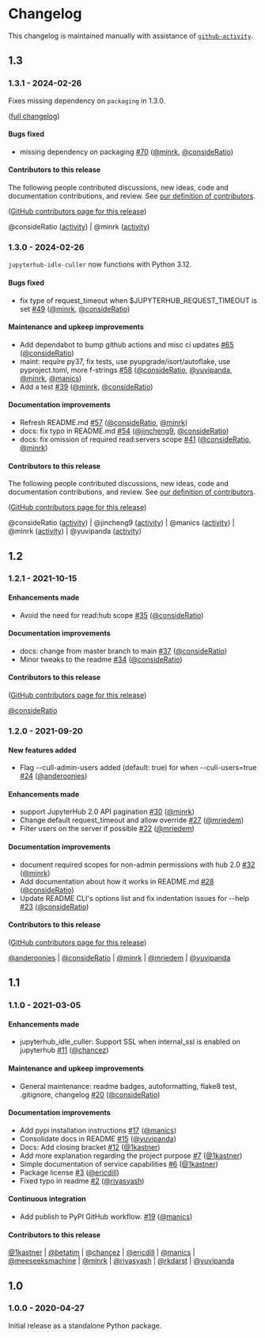 # Changelog

This changelog is maintained manually with assistance of
[`github-activity`](https://github.com/executablebooks/github-activity).

## 1.3

### 1.3.1 - 2024-02-26

Fixes missing dependency on `packaging` in 1.3.0.

([full changelog](https://github.com/jupyterhub/jupyterhub-idle-culler/compare/1.3.0...1.3.1))

#### Bugs fixed

- missing dependency on packaging [#70](https://github.com/jupyterhub/jupyterhub-idle-culler/pull/70) ([@minrk](https://github.com/minrk), [@consideRatio](https://github.com/consideRatio))

#### Contributors to this release

The following people contributed discussions, new ideas, code and documentation contributions, and review.
See [our definition of contributors](https://github-activity.readthedocs.io/en/latest/#how-does-this-tool-define-contributions-in-the-reports).

([GitHub contributors page for this release](https://github.com/jupyterhub/jupyterhub-idle-culler/graphs/contributors?from=2024-02-26&to=2024-02-26&type=c))

@consideRatio ([activity](https://github.com/search?q=repo%3Ajupyterhub%2Fjupyterhub-idle-culler+involves%3AconsideRatio+updated%3A2024-02-26..2024-02-26&type=Issues)) | @minrk ([activity](https://github.com/search?q=repo%3Ajupyterhub%2Fjupyterhub-idle-culler+involves%3Aminrk+updated%3A2024-02-26..2024-02-26&type=Issues))

### 1.3.0 - 2024-02-26

`jupyterhub-idle-culler` now functions with Python 3.12.

#### Bugs fixed

- fix type of request_timeout when $JUPYTERHUB_REQUEST_TIMEOUT is set [#49](https://github.com/jupyterhub/jupyterhub-idle-culler/pull/49) ([@minrk](https://github.com/minrk), [@consideRatio](https://github.com/consideRatio))

#### Maintenance and upkeep improvements

- Add dependabot to bump github actions and misc ci updates [#65](https://github.com/jupyterhub/jupyterhub-idle-culler/pull/65) ([@consideRatio](https://github.com/consideRatio))
- maint: require py37, fix tests, use pyupgrade/isort/autoflake, use pyproject.toml, more f-strings [#58](https://github.com/jupyterhub/jupyterhub-idle-culler/pull/58) ([@consideRatio](https://github.com/consideRatio), [@yuvipanda](https://github.com/yuvipanda), [@minrk](https://github.com/minrk), [@manics](https://github.com/manics))
- Add a test [#39](https://github.com/jupyterhub/jupyterhub-idle-culler/pull/39) ([@minrk](https://github.com/minrk), [@consideRatio](https://github.com/consideRatio))

#### Documentation improvements

- Refresh README.md [#57](https://github.com/jupyterhub/jupyterhub-idle-culler/pull/57) ([@consideRatio](https://github.com/consideRatio), [@minrk](https://github.com/minrk))
- docs: fix typo in README.md [#54](https://github.com/jupyterhub/jupyterhub-idle-culler/pull/54) ([@jincheng9](https://github.com/jincheng9), [@consideRatio](https://github.com/consideRatio))
- docs: fix omission of required read:servers scope [#41](https://github.com/jupyterhub/jupyterhub-idle-culler/pull/41) ([@consideRatio](https://github.com/consideRatio), [@minrk](https://github.com/minrk))

#### Contributors to this release

The following people contributed discussions, new ideas, code and documentation contributions, and review.
See [our definition of contributors](https://github-activity.readthedocs.io/en/latest/#how-does-this-tool-define-contributions-in-the-reports).

([GitHub contributors page for this release](https://github.com/jupyterhub/jupyterhub-idle-culler/graphs/contributors?from=2021-10-15&to=2024-02-26&type=c))

@consideRatio ([activity](https://github.com/search?q=repo%3Ajupyterhub%2Fjupyterhub-idle-culler+involves%3AconsideRatio+updated%3A2021-10-15..2024-02-26&type=Issues)) | @jincheng9 ([activity](https://github.com/search?q=repo%3Ajupyterhub%2Fjupyterhub-idle-culler+involves%3Ajincheng9+updated%3A2021-10-15..2024-02-26&type=Issues)) | @manics ([activity](https://github.com/search?q=repo%3Ajupyterhub%2Fjupyterhub-idle-culler+involves%3Amanics+updated%3A2021-10-15..2024-02-26&type=Issues)) | @minrk ([activity](https://github.com/search?q=repo%3Ajupyterhub%2Fjupyterhub-idle-culler+involves%3Aminrk+updated%3A2021-10-15..2024-02-26&type=Issues)) | @yuvipanda ([activity](https://github.com/search?q=repo%3Ajupyterhub%2Fjupyterhub-idle-culler+involves%3Ayuvipanda+updated%3A2021-10-15..2024-02-26&type=Issues))

## 1.2

### 1.2.1 - 2021-10-15

#### Enhancements made

- Avoid the need for read:hub scope [#35](https://github.com/jupyterhub/jupyterhub-idle-culler/pull/35) ([@consideRatio](https://github.com/consideRatio))

#### Documentation improvements

- docs: change from master branch to main [#37](https://github.com/jupyterhub/jupyterhub-idle-culler/pull/37) ([@consideRatio](https://github.com/consideRatio))
- Minor tweaks to the readme [#34](https://github.com/jupyterhub/jupyterhub-idle-culler/pull/34) ([@consideRatio](https://github.com/consideRatio))

#### Contributors to this release

([GitHub contributors page for this release](https://github.com/jupyterhub/jupyterhub-idle-culler/graphs/contributors?from=2021-09-20&to=2021-10-15&type=c))

[@consideRatio](https://github.com/search?q=repo%3Ajupyterhub%2Fjupyterhub-idle-culler+involves%3AconsideRatio+updated%3A2021-09-20..2021-10-15&type=Issues)

### 1.2.0 - 2021-09-20

#### New features added

- Flag --cull-admin-users added (default: true) for when --cull-users=true [#24](https://github.com/jupyterhub/jupyterhub-idle-culler/pull/24) ([@anderoonies](https://github.com/anderoonies))

#### Enhancements made

- support JupyterHub 2.0 API pagination [#30](https://github.com/jupyterhub/jupyterhub-idle-culler/pull/30) ([@minrk](https://github.com/minrk))
- Change default request_timeout and allow override [#27](https://github.com/jupyterhub/jupyterhub-idle-culler/pull/27) ([@mriedem](https://github.com/mriedem))
- Filter users on the server if possible [#22](https://github.com/jupyterhub/jupyterhub-idle-culler/pull/22) ([@mriedem](https://github.com/mriedem))

#### Documentation improvements

- document required scopes for non-admin permissions with hub 2.0 [#32](https://github.com/jupyterhub/jupyterhub-idle-culler/pull/32) ([@minrk](https://github.com/minrk))
- Add documentation about how it works in README.md [#28](https://github.com/jupyterhub/jupyterhub-idle-culler/pull/28) ([@consideRatio](https://github.com/consideRatio))
- Update README CLI's options list and fix indentation issues for --help [#23](https://github.com/jupyterhub/jupyterhub-idle-culler/pull/23) ([@consideRatio](https://github.com/consideRatio))

#### Contributors to this release

([GitHub contributors page for this release](https://github.com/jupyterhub/jupyterhub-idle-culler/graphs/contributors?from=2021-03-05&to=2021-09-20&type=c))

[@anderoonies](https://github.com/search?q=repo%3Ajupyterhub%2Fjupyterhub-idle-culler+involves%3Aanderoonies+updated%3A2021-03-05..2021-09-20&type=Issues) | [@consideRatio](https://github.com/search?q=repo%3Ajupyterhub%2Fjupyterhub-idle-culler+involves%3AconsideRatio+updated%3A2021-03-05..2021-09-20&type=Issues) | [@minrk](https://github.com/search?q=repo%3Ajupyterhub%2Fjupyterhub-idle-culler+involves%3Aminrk+updated%3A2021-03-05..2021-09-20&type=Issues) | [@mriedem](https://github.com/search?q=repo%3Ajupyterhub%2Fjupyterhub-idle-culler+involves%3Amriedem+updated%3A2021-03-05..2021-09-20&type=Issues) | [@yuvipanda](https://github.com/search?q=repo%3Ajupyterhub%2Fjupyterhub-idle-culler+involves%3Ayuvipanda+updated%3A2021-03-05..2021-09-20&type=Issues)

## 1.1

### 1.1.0 - 2021-03-05

#### Enhancements made

- jupyterhub_idle_culler: Support SSL when internal_ssl is enabled on jupyterhub [#11](https://github.com/jupyterhub/jupyterhub-idle-culler/pull/11) ([@chancez](https://github.com/chancez))

#### Maintenance and upkeep improvements

- General maintenance: readme badges, autoformatting, flake8 test, .gitignore, changelog [#20](https://github.com/jupyterhub/jupyterhub-idle-culler/pull/20) ([@consideRatio](https://github.com/consideRatio))

#### Documentation improvements

- Add pypi installation instructions [#17](https://github.com/jupyterhub/jupyterhub-idle-culler/pull/17) ([@manics](https://github.com/manics))
- Consolidate docs in README [#15](https://github.com/jupyterhub/jupyterhub-idle-culler/pull/15) ([@yuvipanda](https://github.com/yuvipanda))
- Docs: Add closing bracket [#12](https://github.com/jupyterhub/jupyterhub-idle-culler/pull/12) ([@1kastner](https://github.com/1kastner))
- Add more explanation regarding the project purpose [#7](https://github.com/jupyterhub/jupyterhub-idle-culler/pull/7) ([@1kastner](https://github.com/1kastner))
- Simple documentation of service capabilities [#6](https://github.com/jupyterhub/jupyterhub-idle-culler/pull/6) ([@1kastner](https://github.com/1kastner))
- Package license [#3](https://github.com/jupyterhub/jupyterhub-idle-culler/pull/3) ([@ericdill](https://github.com/ericdill))
- Fixed typo in readme [#2](https://github.com/jupyterhub/jupyterhub-idle-culler/pull/2) ([@riyasyash](https://github.com/riyasyash))

#### Continuous integration

- Add publish to PyPI GitHub workflow. [#19](https://github.com/jupyterhub/jupyterhub-idle-culler/pull/19) ([@manics](https://github.com/manics))

#### Contributors to this release

[@1kastner](https://github.com/search?q=repo%3Ajupyterhub%2Fjupyterhub-idle-culler+involves%3A1kastner+updated%3A2020-04-28..2021-01-28&type=Issues) | [@betatim](https://github.com/search?q=repo%3Ajupyterhub%2Fjupyterhub-idle-culler+involves%3Abetatim+updated%3A2020-04-28..2021-01-28&type=Issues) | [@chancez](https://github.com/search?q=repo%3Ajupyterhub%2Fjupyterhub-idle-culler+involves%3Achancez+updated%3A2020-04-28..2021-01-28&type=Issues) | [@ericdill](https://github.com/search?q=repo%3Ajupyterhub%2Fjupyterhub-idle-culler+involves%3Aericdill+updated%3A2020-04-28..2021-01-28&type=Issues) | [@manics](https://github.com/search?q=repo%3Ajupyterhub%2Fjupyterhub-idle-culler+involves%3Amanics+updated%3A2020-04-28..2021-01-28&type=Issues) | [@meeseeksmachine](https://github.com/search?q=repo%3Ajupyterhub%2Fjupyterhub-idle-culler+involves%3Ameeseeksmachine+updated%3A2020-04-28..2021-01-28&type=Issues) | [@minrk](https://github.com/search?q=repo%3Ajupyterhub%2Fjupyterhub-idle-culler+involves%3Aminrk+updated%3A2020-04-28..2021-01-28&type=Issues) | [@riyasyash](https://github.com/search?q=repo%3Ajupyterhub%2Fjupyterhub-idle-culler+involves%3Ariyasyash+updated%3A2020-04-28..2021-01-28&type=Issues) | [@rkdarst](https://github.com/search?q=repo%3Ajupyterhub%2Fjupyterhub-idle-culler+involves%3Arkdarst+updated%3A2020-04-28..2021-01-28&type=Issues) | [@yuvipanda](https://github.com/search?q=repo%3Ajupyterhub%2Fjupyterhub-idle-culler+involves%3Ayuvipanda+updated%3A2020-04-28..2021-01-28&type=Issues)

## 1.0

### 1.0.0 - 2020-04-27

Initial release as a standalone Python package.
